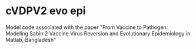 # cVDPV2 evo epi
 Model code associated with the paper "From Vaccine to Pathogen: Modeling Sabin 2 Vaccine Virus Reversion and Evolutionary Epidemiology in Matlab, Bangladesh"
